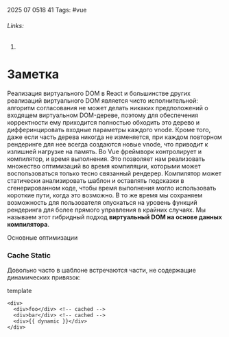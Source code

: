 2025 07 0518 41
Tags: #vue 
###### Links: 
1) 
# Заметка
Реализация виртуального DOM в React и большинстве других реализаций виртуального DOM является чисто исполнительной: алгоритм согласования не может делать никаких предположений о входящем виртуальном DOM-дереве, поэтому для обеспечения корректности ему приходится полностью обходить это дерево и дифферинцировать входные параметры каждого vnode. Кроме того, даже если часть дерева никогда не изменяется, при каждом повторном рендеринге для нее всегда создаются новые vnode, что приводит к излишней нагрузке на память.
Во Vue фреймворк контролирует и компилятор, и время выполнения. Это позволяет нам реализовать множество оптимизаций во время компиляции, которыми может воспользоваться только тесно связанный рендерер. Компилятор может статически анализировать шаблон и оставлять подсказки в сгенерированном коде, чтобы время выполнения могло использовать короткие пути, когда это возможно. В то же время мы сохраняем возможность для пользователя опускаться на уровень функций рендеринга для более прямого управления в крайних случаях. Мы называем этот гибридный подход **виртуальный DOM на основе данных компилятора**.

Основные оптимизации
### Cache Static[​](https://ru.vuejs.org/guide/extras/rendering-mechanism.html#cache-static)

Довольно часто в шаблоне встречаются части, не содержащие динамических привязок:

template

```
<div>
  <div>foo</div> <!-- cached -->
  <div>bar</div> <!-- cached -->
  <div>{{ dynamic }}</div>
</div>
```